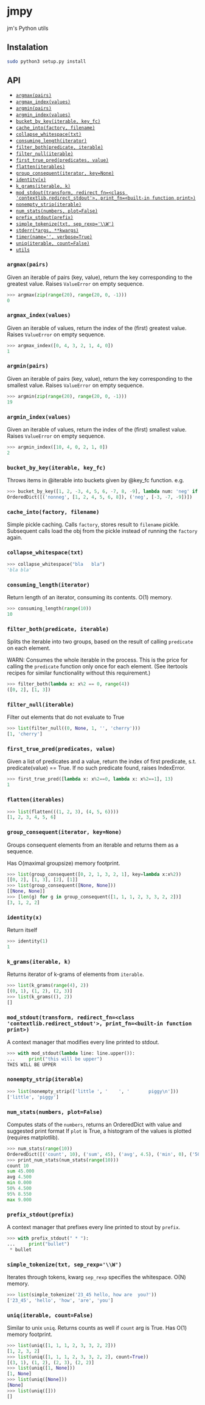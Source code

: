 # jmpy
jm's Python utils

## Instalation

```bash
sudo python3 setup.py install
```

## API

- [`argmax(pairs)`](#argmax(pairs))
- [`argmax_index(values)`](#argmax_index(values))
- [`argmin(pairs)`](#argmin(pairs))
- [`argmin_index(values)`](#argmin_index(values))
- [`bucket_by_key(iterable, key_fc)`](#bucket_by_key(iterable,-key_fc))
- [`cache_into(factory, filename)`](#cache_into(factory,-filename))
- [`collapse_whitespace(txt)`](#collapse_whitespace(txt))
- [`consuming_length(iterator)`](#consuming_length(iterator))
- [`filter_both(predicate, iterable)`](#filter_both(predicate,-iterable))
- [`filter_null(iterable)`](#filter_null(iterable))
- [`first_true_pred(predicates, value)`](#first_true_pred(predicates,-value))
- [`flatten(iterables)`](#flatten(iterables))
- [`group_consequent(iterator, key=None)`](#group_consequent(iterator,-key=none))
- [`identity(x)`](#identity(x))
- [`k_grams(iterable, k)`](#k_grams(iterable,-k))
- [`mod_stdout(transform, redirect_fn=<class 'contextlib.redirect_stdout'>, print_fn=<built-in function print>)`](#mod_stdout(transform,-redirect_fn=<class-'contextlib.redirect_stdout'>,-print_fn=<built-in-function-print>))
- [`nonempty_strip(iterable)`](#nonempty_strip(iterable))
- [`num_stats(numbers, plot=False)`](#num_stats(numbers,-plot=false))
- [`prefix_stdout(prefix)`](#prefix_stdout(prefix))
- [`simple_tokenize(txt, sep_rexp='\\W')`](#simple_tokenize(txt,-sep_rexp='\\w'))
- [`stderr(*args, **kwargs)`](#stderr(*args,-**kwargs))
- [`timer(name='', verbose=True)`](#timer(name='',-verbose=true))
- [`uniq(iterable, count=False)`](#uniq(iterable,-count=false))
- [`utils`](#utils)


### `argmax(pairs)`

Given an iterable of pairs (key, value), return the key corresponding to the greatest value.
Raises `ValueError` on empty sequence.
```python
>>> argmax(zip(range(20), range(20, 0, -1)))
0
```


### `argmax_index(values)`

Given an iterable of values, return the index of the (first) greatest value.
Raises `ValueError` on empty sequence.
```python
>>> argmax_index([0, 4, 3, 2, 1, 4, 0])
1
```


### `argmin(pairs)`

Given an iterable of pairs (key, value), return the key corresponding to the smallest value.
Raises `ValueError` on empty sequence.
```python
>>> argmin(zip(range(20), range(20, 0, -1)))
19
```


### `argmin_index(values)`

Given an iterable of values, return the index of the (first) smallest value.
Raises `ValueError` on empty sequence.
```python
>>> argmin_index([10, 4, 0, 2, 1, 0])
2
```


### `bucket_by_key(iterable, key_fc)`

Throws items in @iterable into buckets given by @key_fc function.
e.g.
```python
>>> bucket_by_key([1, 2, -3, 4, 5, 6, -7, 8, -9], lambda num: 'neg' if num < 0 else 'nonneg')
OrderedDict([('nonneg', [1, 2, 4, 5, 6, 8]), ('neg', [-3, -7, -9])])
```


### `cache_into(factory, filename)`

Simple pickle caching. Calls `factory`, stores result to `filename` pickle.
Subsequent calls load the obj from the pickle instead of running the `factory` again.


### `collapse_whitespace(txt)`

```python
>>> collapse_whitespace("bla   bla")
'bla bla'
```


### `consuming_length(iterator)`

Return length of an iterator, consuming its contents. O(1) memory.
```python
>>> consuming_length(range(10))
10
```


### `filter_both(predicate, iterable)`

Splits the iterable into two groups, based on the result of
calling `predicate` on each element.

WARN: Consumes the whole iterable in the process. This is the
price for calling the `predicate` function only once for each
element. (See itertools recipes for similar functionality without
this requirement.)
```python
>>> filter_both(lambda x: x%2 == 0, range(4))
([0, 2], [1, 3])
```


### `filter_null(iterable)`

Filter out elements that do not evaluate to True
```python
>>> list(filter_null((0, None, 1, '', 'cherry')))
[1, 'cherry']
```


### `first_true_pred(predicates, value)`

Given a list of predicates and a value, return the index of first predicate,
s.t. predicate(value) == True.
If no such predicate found, raises IndexError.

```python
>>> first_true_pred([lambda x: x%2==0, lambda x: x%2==1], 13)
1
```


### `flatten(iterables)`

```python
>>> list(flatten(((1, 2, 3), (4, 5, 6))))
[1, 2, 3, 4, 5, 6]
```


### `group_consequent(iterator, key=None)`

Groups consequent elements from an iterable and returns them
as a sequence.

Has O(maximal groupsize) memory footprint.

```python
>>> list(group_consequent([0, 2, 1, 3, 2, 1], key=lambda x:x%2))
[[0, 2], [1, 3], [2], [1]]
>>> list(group_consequent([None, None]))
[[None, None]]
>>> [len(g) for g in group_consequent([1, 1, 1, 2, 3, 3, 2, 2])]
[3, 1, 2, 2]
```


### `identity(x)`

Return itself
```python
>>> identity(1)
1
```


### `k_grams(iterable, k)`

Returns iterator of k-grams of elements from `iterable`.
```python
>>> list(k_grams(range(4), 2))
[(0, 1), (1, 2), (2, 3)]
>>> list(k_grams((), 2))
[]
```


### `mod_stdout(transform, redirect_fn=<class 'contextlib.redirect_stdout'>, print_fn=<built-in function print>)`

A context manager that modifies every line printed to stdout.
```python
>>> with mod_stdout(lambda line: line.upper()):
...     print("this will be upper")
THIS WILL BE UPPER
```


### `nonempty_strip(iterable)`

```python
>>> list(nonempty_strip(['little ', '    ', '       piggy\n']))
['little', 'piggy']
```


### `num_stats(numbers, plot=False)`

Computes stats of the `numbers`, returns an OrderedDict with value and suggested print format
If `plot` is True, a histogram of the values is plotted (requires matplotlib).
```python
>>> num_stats(range(10))
OrderedDict([('count', 10), ('sum', 45), ('avg', 4.5), ('min', 0), ('50%', 4.5), ('95%', 8.5499999999999989), ('max', 9)])
>>> print_num_stats(num_stats(range(10)))
count 10
sum 45.000
avg 4.500
min 0.000
50% 4.500
95% 8.550
max 9.000
```


### `prefix_stdout(prefix)`

A context manager that prefixes every line printed to stout by `prefix`.
```python
>>> with prefix_stdout(" * "):
...     print("bullet")
 * bullet
```


### `simple_tokenize(txt, sep_rexp='\\W')`

Iterates through tokens, kwarg `sep_rexp` specifies the whitespace.
O(N) memory.
```python
>>> list(simple_tokenize('23_45 hello, how are  you?'))
['23_45', 'hello', 'how', 'are', 'you']
```






### `uniq(iterable, count=False)`

Similar to unix `uniq`. Returns counts as well if `count` arg is True.
Has O(1) memory footprint.

```python
>>> list(uniq([1, 1, 1, 2, 3, 3, 2, 2]))
[1, 2, 3, 2]
>>> list(uniq([1, 1, 1, 2, 3, 3, 2, 2], count=True))
[(3, 1), (1, 2), (2, 3), (2, 2)]
>>> list(uniq([1, None]))
[1, None]
>>> list(uniq([None]))
[None]
>>> list(uniq([]))
[]
```


